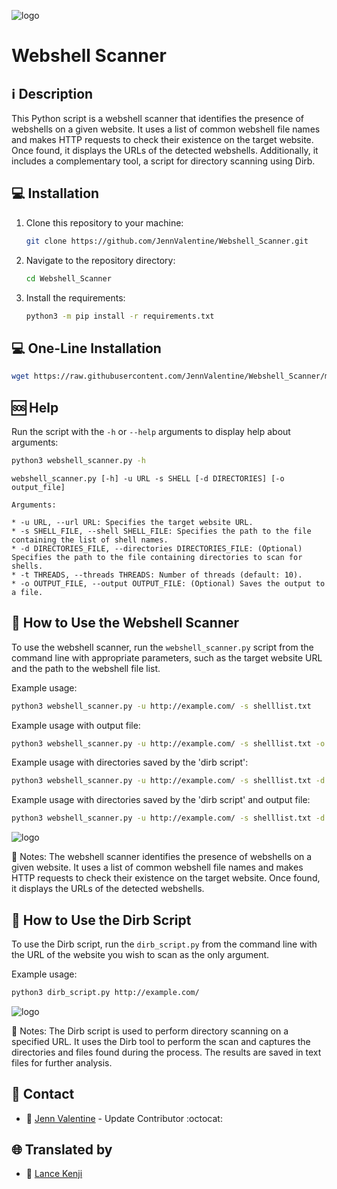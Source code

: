 ![logo](https://edteam-media.s3.amazonaws.com/blogs/big/2ab53939-9b50-47dd-b56e-38d4ba3cc0f0.png)

# Webshell Scanner

## :information_source: Description
This Python script is a webshell scanner that identifies the presence of webshells on a given website. It uses a list of common webshell file names and makes HTTP requests to check their existence on the target website. Once found, it displays the URLs of the detected webshells. Additionally, it includes a complementary tool, a script for directory scanning using Dirb.

## :computer: Installation

1. Clone this repository to your machine:
    ```bash
    git clone https://github.com/JennValentine/Webshell_Scanner.git
    ```
2. Navigate to the repository directory:
    ```bash
    cd Webshell_Scanner
    ```
3. Install the requirements:
    ```bash
    python3 -m pip install -r requirements.txt
    ```

## :computer: One-Line Installation
```bash
wget https://raw.githubusercontent.com/JennValentine/Webshell_Scanner/main/install.sh; sudo chmod +x install.sh; sudo ./install.sh; sudo rm -rf install.sh
```

## :sos: Help

Run the script with the `-h` or `--help` arguments to display help about arguments:

```bash
python3 webshell_scanner.py -h
```

```
webshell_scanner.py [-h] -u URL -s SHELL [-d DIRECTORIES] [-o output_file]

Arguments:

* -u URL, --url URL: Specifies the target website URL.
* -s SHELL_FILE, --shell SHELL_FILE: Specifies the path to the file containing the list of shell names.
* -d DIRECTORIES_FILE, --directories DIRECTORIES_FILE: (Optional) Specifies the path to the file containing directories to scan for shells.
* -t THREADS, --threads THREADS: Number of threads (default: 10).
* -o OUTPUT_FILE, --output OUTPUT_FILE: (Optional) Saves the output to a file.
```

## :rocket: How to Use the Webshell Scanner

To use the webshell scanner, run the `webshell_scanner.py` script from the command line with appropriate parameters, such as the target website URL and the path to the webshell file list.

Example usage:

```bash
python3 webshell_scanner.py -u http://example.com/ -s shelllist.txt
```

Example usage with output file:

```bash
python3 webshell_scanner.py -u http://example.com/ -s shelllist.txt -o found_shells.txt
```

Example usage with directories saved by the 'dirb script':

```bash
python3 webshell_scanner.py -u http://example.com/ -s shelllist.txt -d directories_found.txt
```

Example usage with directories saved by the 'dirb script' and output file:

```bash
python3 webshell_scanner.py -u http://example.com/ -s shelllist.txt -d directories_found.txt -o found_shells.txt
```

![logo](https://github.com/JennValentine/Webshell_Scanner/blob/main/Images/webshell_scanner.jpg)

:memo: Notes: The webshell scanner identifies the presence of webshells on a given website. It uses a list of common webshell file names and makes HTTP requests to check their existence on the target website. Once found, it displays the URLs of the detected webshells.

## :rocket: How to Use the Dirb Script

To use the Dirb script, run the `dirb_script.py` from the command line with the URL of the website you wish to scan as the only argument.

Example usage:

```bash
python3 dirb_script.py http://example.com/
```

![logo](https://github.com/JennValentine/Webshell_Scanner/blob/main/Images/dirb_script.jpg)

:memo: Notes: The Dirb script is used to perform directory scanning on a specified URL. It uses the Dirb tool to perform the scan and captures the directories and files found during the process. The results are saved in text files for further analysis.

## :email: Contact
* :busts_in_silhouette: [Jenn Valentine](https://t.me/JennValentine) - Update Contributor :octocat:

## 🌐 Translated by
* 👥 [Lance Kenji](https://t.me/lance_aswwscxzc)
